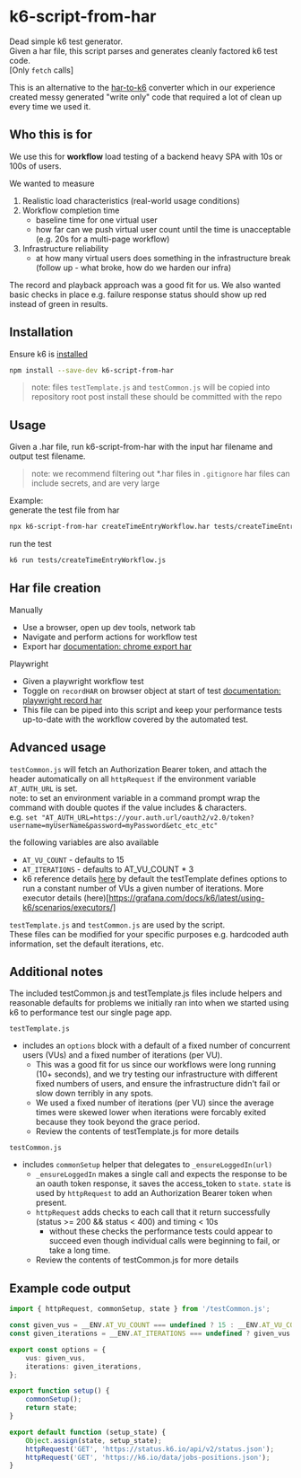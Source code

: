 # k6-script-from-har

Dead simple k6 test generator.  
Given a har file, this script parses and generates cleanly factored k6 test code.  
[Only `fetch` calls]  

This is an alternative to the [har-to-k6](https://k6.io/docs/test-authoring/create-tests-from-recordings/using-the-har-converter/
) converter which in our experience created messy generated "write only" code that required a lot of clean up every time we used it.

## Who this is for
We use this for **workflow** load testing of a backend heavy SPA with 10s or 100s of users.

We wanted to measure
1. Realistic load characteristics (real-world usage conditions)
2. Workflow completion time
    * baseline time for one virtual user
    * how far can we push virtual user count until the time is unacceptable (e.g. 20s for a multi-page workflow)
3. Infrastructure reliability
    * at how many virtual users does something in the infrastructure break (follow up - what broke, how do we harden our infra)

The record and playback approach was a good fit for us. We also wanted basic checks in place e.g. failure response status should show up red instead of green in results.

## Installation
Ensure k6 is [installed](https://grafana.com/docs/k6/latest/set-up/install-k6/)

``` sh
npm install --save-dev k6-script-from-har
```
> note: files `testTemplate.js` and `testCommon.js` will be copied into repository root post install
these should be committed with the repo

## Usage
Given a .har file, run k6-script-from-har with the input har filename and output test filename.  
> note: we recommend filtering out *.har files in `.gitignore`
> har files can include secrets, and are very large

Example:  
generate the test file from har
``` sh
npx k6-script-from-har createTimeEntryWorkflow.har tests/createTimeEntryWorkflow.js
```

run the test
``` sh
k6 run tests/createTimeEntryWorkflow.js
```

## Har file creation
Manually
- Use a browser, open up dev tools, network tab
- Navigate and perform actions for workflow test
- Export har [documentation: chrome export har](https://developer.chrome.com/docs/devtools/network/reference/#export)

Playwright
- Given a playwright workflow test
- Toggle on `recordHAR` on browser object at start of test [documentation: playwright record har](https://playwright.dev/docs/mock#recording-a-har-file)
- This file can be piped into this script and keep your performance tests up-to-date with the workflow covered by the automated test.


## Advanced usage
`testCommon.js` will fetch an Authorization Bearer token, and attach the header automatically on all `httpRequest` if the environment variable `AT_AUTH_URL`  is set.  
note: to set an environment variable in a command prompt wrap the command with double quotes if the value includes & characters.  
e.g. `set "AT_AUTH_URL=https://your.auth.url/oauth2/v2.0/token?username=myUserName&password=myPassword&etc_etc_etc"`

the following variables are also available
* `AT_VU_COUNT` - defaults to 15
* `AT_ITERATIONS` - defaults to AT_VU_COUNT * 3
*  k6 reference details [here](https://grafana.com/docs/k6/latest/using-k6/k6-options/how-to/#where-to-set-options)
by default the testTemplate defines options to run a constant number of VUs a given number of iterations. More executor details (here)[https://grafana.com/docs/k6/latest/using-k6/scenarios/executors/]

`testTemplate.js` and `testCommon.js` are used by the script.  
These files can be modified for your specific purposes e.g. hardcoded auth information, set the default iterations, etc.

## Additional notes
The included testCommon.js and testTemplate.js files include helpers and reasonable defaults for problems we initially ran into when we started using k6 to performance test our single page app.

`testTemplate.js`
* includes an `options` block with a default of a fixed number of concurrent users (VUs) and a fixed number of iterations (per VU).
    * This was a good fit for us since our workflows were long running (10+ seconds), and we try testing our infrastructure with different fixed numbers of users, and ensure the infrastructure didn't fail or slow down terribly in any spots.
    * We used a fixed number of iterations (per VU) since the average times were skewed lower when iterations were forcably exited because they took beyond the grace period.
    * Review the contents of testTemplate.js for more details


`testCommon.js`
* includes `commonSetup` helper that delegates to `_ensureLoggedIn(url)`
    * `_ensureLoggedIn` makes a single call and expects the response to be an oauth token response, it saves the access_token to `state`. `state` is used by `httpRequest` to add an Authorization Bearer token when present.
    * `httpRequest` adds checks to each call that it return successfully (status >= 200 && status < 400) and timing < 10s
        * without these checks the performance tests could appear to succeed even though individual calls were beginning to fail, or take a long time.
    * Review the contents of testCommon.js for more details

## Example code output

```ts
import { httpRequest, commonSetup, state } from '/testCommon.js';

const given_vus = __ENV.AT_VU_COUNT === undefined ? 15 : __ENV.AT_VU_COUNT;
const given_iterations = __ENV.AT_ITERATIONS === undefined ? given_vus * 3 : __ENV.AT_ITERATIONS;

export const options = {
	vus: given_vus,
	iterations: given_iterations,
};

export function setup() {
	commonSetup();
	return state;
}

export default function (setup_state) {
	Object.assign(state, setup_state);
	httpRequest('GET', 'https://status.k6.io/api/v2/status.json');
	httpRequest('GET', 'https://k6.io/data/jobs-positions.json');
}


```